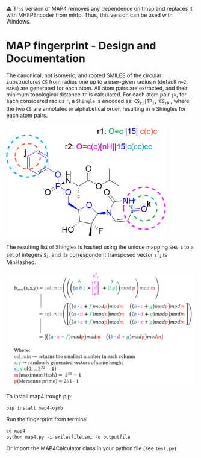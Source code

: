 :warning: This version of MAP4 removes any dependence on tmap and replaces it with MHFPEncoder from mhfp.
Thus, this version can be used with Windows.

# MAP fingerprint - Design and Documentation  

The canonical, not isomeric, and rooted SMILES of the circular substructures `CS` from radius one up to a user-given radius `n` (default `n=2`, `MAP4`) are generated for each atom. All atom pairs are extracted, and their minimum topological distance `TP` is calculated. For each atom pair `jk`, for each considered radius `r`, a `Shingle` is encoded as: `CS`<sub>`rj`</sub>`|TP`<sub>`jk`</sub>`|CS`<sub>`rk`</sub> , where the two `CS` are annotated in alphabetical order, resulting in n Shingles for each atom pairs. 

![MAP4 atom pair encoding scheme](https://github.com/OlivierBeq/map4/raw/master/graphics/shingles.png)

The resulting list of Shingles is hashed using the unique mapping `SHA-1` to a set of integers `S`<sub>`i`</sub>, and its correspondent transposed vector `s`<sup>`T`</sup><sub>`i`</sub> is MinHashed.

![MihHash](https://github.com/OlivierBeq/map4/raw/master/graphics/minhash.png)

To install map4 trough pip:
```
pip install map4-ojmb
```

Run the fingerprint from terminal
```
cd map4
python map4.py -i smilesfile.smi -o outputfile
```

Or import the MAP4Calculator class in your python file (see `test.py`)
